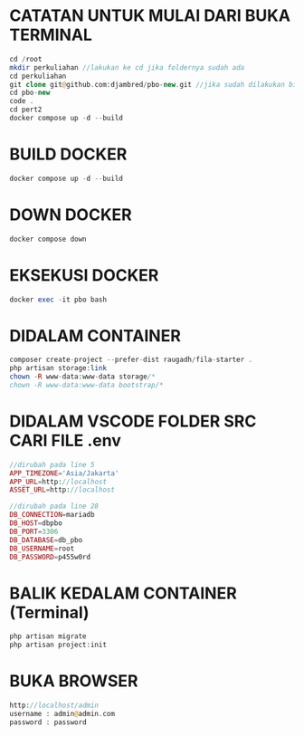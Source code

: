 
# CATATAN UNTUK MULAI DARI BUKA TERMINAL
```php
cd /root
mkdir perkuliahan //lakukan ke cd jika foldernya sudah ada
cd perkuliahan
git clone git@github.com:djambred/pbo-new.git //jika sudah dilakukan bisa di skip step ini
cd pbo-new
code .
cd pert2
docker compose up -d --build
```

# BUILD DOCKER
```php
docker compose up -d --build
```

# DOWN DOCKER
```php
docker compose down
```

# EKSEKUSI DOCKER
```php
docker exec -it pbo bash
```

# DIDALAM CONTAINER 
```php
composer create-project --prefer-dist raugadh/fila-starter .
php artisan storage:link
chown -R www-data:www-data storage/*
chown -R www-data:www-data bootstrap/*
```

# DIDALAM VSCODE FOLDER SRC CARI FILE .env
```php
//dirubah pada line 5
APP_TIMEZONE='Asia/Jakarta'
APP_URL=http://localhost
ASSET_URL=http://localhost

//dirubah pada line 28
DB_CONNECTION=mariadb
DB_HOST=dbpbo
DB_PORT=3306
DB_DATABASE=db_pbo
DB_USERNAME=root
DB_PASSWORD=p455w0rd
```

# BALIK KEDALAM CONTAINER (Terminal)
```php
php artisan migrate
php artisan project:init
```

# BUKA BROWSER
```php
http://localhost/admin
username : admin@admin.com
password : password
```
